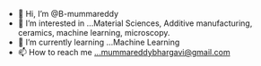 - 👋 Hi, I’m @B-mummareddy
- 👀 I’m interested in ...Material Sciences, Additive manufacturing, ceramics, machine learning, microscopy.
- 🌱 I’m currently learning ...Machine Learning
- 📫 How to reach me ...mummareddybhargavi@gmail.com

<!---
B-mummareddy/B-mummareddy is a ✨ special ✨ repository because its `README.md` (this file) appears on your GitHub profile.
You can click the Preview link to take a look at your changes.
--->
